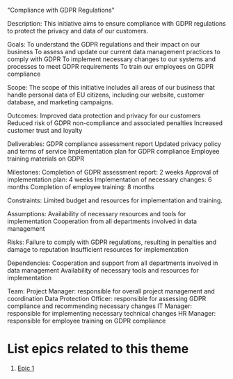"Compliance with GDPR Regulations"

Description: 
This initiative aims to ensure compliance with GDPR regulations to protect the privacy and data of our customers.

Goals: 
To understand the GDPR regulations and their impact on our business
To assess and update our current data management practices to comply with GDPR
To implement necessary changes to our systems and processes to meet GDPR requirements
To train our employees on GDPR compliance

Scope: The scope of this initiative includes all areas of our business that handle personal data of EU citizens, including our website, customer database, and marketing campaigns.

Outcomes: 
Improved data protection and privacy for our customers
Reduced risk of GDPR non-compliance and associated penalties
Increased customer trust and loyalty

Deliverables: 
GDPR compliance assessment report
Updated privacy policy and terms of service
Implementation plan for GDPR compliance
Employee training materials on GDPR

Milestones:
Completion of GDPR assessment report: 2 weeks
Approval of implementation plan: 4 weeks
Implementation of necessary changes: 6 months
Completion of employee training: 8 months

Constraints: 
Limited budget and resources for implementation and training.

Assumptions: 
Availability of necessary resources and tools for implementation
Cooperation from all departments involved in data management

Risks: 
Failure to comply with GDPR regulations, resulting in penalties and damage to reputation
Insufficient resources for implementation

Dependencies: 
Cooperation and support from all departments involved in data management
Availability of necessary tools and resources for implementation

Team: 
Project Manager: responsible for overall project management and coordination
Data Protection Officer: responsible for assessing GDPR compliance and recommending necessary changes
IT Manager: responsible for implementing necessary technical changes
HR Manager: responsible for employee training on GDPR compliance

# List epics related to this theme
1. [Epic 1](../../templates/theme/initiatives/epics/epic_template.md)